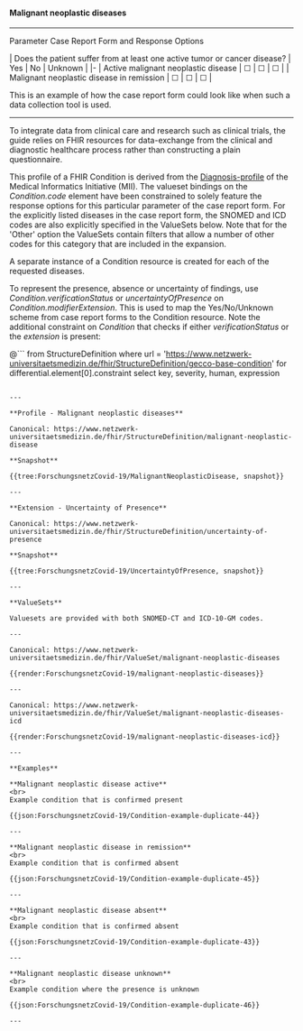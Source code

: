 #### Malignant neoplastic diseases

---

Parameter Case Report Form and Response Options

| Does the patient suffer from at least one active tumor or cancer disease? | Yes | No | Unknown |
|-
| Active malignant neoplastic disease | &#9744; | &#9744; | &#9744; | 
| Malignant neoplastic disease in remission | &#9744; | &#9744; | &#9744; |  

This is an example of how the case report form could look like when such a data collection tool is used.

---

To integrate data from clinical care and research such as clinical trials, the guide relies on FHIR resources for data-exchange from the clinical and diagnostic healthcare process rather than constructing a plain questionnaire.

This profile of a FHIR Condition is derived from the [Diagnosis-profile](https://simplifier.net/medizininformatikinitiative-moduldiagnosen/diagnose) of the Medical Informatics Initiative (MII). The valueset bindings on the *Condition.code* element have been constrained to solely feature the response options for this particular parameter of the case report form. For the explicitly listed diseases in the case report form, the SNOMED and ICD codes are also explicitly specified in the ValueSets below. Note that for the 'Other' option the ValueSets contain filters that allow a number of other codes for this category that are included in the expansion.

A separate instance of a Condition resource is created for each of the requested diseases.

To represent the presence, absence or uncertainty of findings, use *Condition.verificationStatus* or *uncertaintyOfPresence* on *Condition.modifierExtension*. This is used to map the Yes/No/Unknown scheme from case report forms to the Condition resource. Note the additional constraint on *Condition* that checks if either *verificationStatus* or the *extension* is present:
<br> 

@```
from StructureDefinition 
where url = 'https://www.netzwerk-universitaetsmedizin.de/fhir/StructureDefinition/gecco-base-condition'
for differential.element[0].constraint select
    key,
    severity,
    human,
    expression
```

---

**Profile - Malignant neoplastic diseases**

Canonical: https://www.netzwerk-universitaetsmedizin.de/fhir/StructureDefinition/malignant-neoplastic-disease

**Snapshot**

{{tree:ForschungsnetzCovid-19/MalignantNeoplasticDisease, snapshot}}

---

**Extension - Uncertainty of Presence**

Canonical: https://www.netzwerk-universitaetsmedizin.de/fhir/StructureDefinition/uncertainty-of-presence

**Snapshot**

{{tree:ForschungsnetzCovid-19/UncertaintyOfPresence, snapshot}}

---

**ValueSets**

Valuesets are provided with both SNOMED-CT and ICD-10-GM codes.

---

Canonical: https://www.netzwerk-universitaetsmedizin.de/fhir/ValueSet/malignant-neoplastic-diseases

{{render:ForschungsnetzCovid-19/malignant-neoplastic-diseases}}

---

Canonical: https://www.netzwerk-universitaetsmedizin.de/fhir/ValueSet/malignant-neoplastic-diseases-icd

{{render:ForschungsnetzCovid-19/malignant-neoplastic-diseases-icd}}

---

**Examples**

**Malignant neoplastic disease active**
<br>
Example condition that is confirmed present 

{{json:ForschungsnetzCovid-19/Condition-example-duplicate-44}} 

---

**Malignant neoplastic disease in remission**
<br>
Example condition that is confirmed absent

{{json:ForschungsnetzCovid-19/Condition-example-duplicate-45}} 

---

**Malignant neoplastic disease absent**
<br>
Example condition that is confirmed absent

{{json:ForschungsnetzCovid-19/Condition-example-duplicate-43}} 

---

**Malignant neoplastic disease unknown**
<br>
Example condition where the presence is unknown

{{json:ForschungsnetzCovid-19/Condition-example-duplicate-46}} 

---